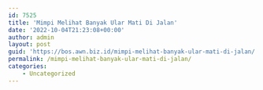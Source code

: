 ```yaml
---
id: 7525
title: 'Mimpi Melihat Banyak Ular Mati Di Jalan'
date: '2022-10-04T21:23:08+00:00'
author: admin
layout: post
guid: 'https://bos.awn.biz.id/mimpi-melihat-banyak-ular-mati-di-jalan/'
permalink: /mimpi-melihat-banyak-ular-mati-di-jalan/
categories:
    - Uncategorized
---
```


